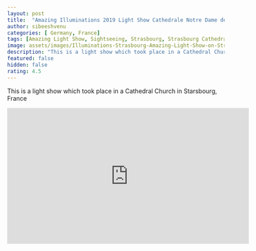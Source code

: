 ```yaml
---
layout: post
title:  "Amazing Illuminations 2019 Light Show Cathedrale Notre Dame de Strasbourg France Cathedral"
author: sibeeshvenu
categories: [ Germany, France]
tags: [Amazing Light Show, Sightseeing, Strasbourg, Strasbourg Cathedral, Oldest Chruch, Cathedral, France, Historical City in France, Notre Dame de, History France, Beautiful Nature, Malayalam, Sibeesh Passion, Njan Oru Malayali,  Germaniyile Nalukal, Germany, Malayali in Germany, Indians in Germany, Keralite in Germany, Malayalees in Germany, Malayali in France, sibeeshpassion.com, sibeeshvenu.com]
image: assets/images/Illuminations-Strasbourg-Amazing-Light-Show-on-Strasbourg-Cathedral.webp
description: "This is a light show which took place in a Cathedral Church in Starsbourg, France"
featured: false
hidden: false
rating: 4.5
---
```


This is a light show which took place in a Cathedral Church in Starsbourg, France

<iframe width="560" height="315" src="https://www.youtube.com/embed/cBlleRaXKnc" frameborder="0" allow="accelerometer; autoplay; encrypted-media; gyroscope; picture-in-picture" allowfullscreen></iframe>
